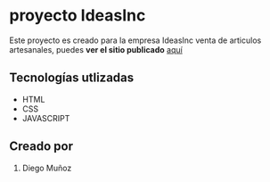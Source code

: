 # proyecto IdeasInc
Este proyecto es creado para la empresa IdeasInc venta de articulos artesanales, puedes __ver el sitio publicado__ [aquí](https://diegomuno.github.io/ideasinc/)
## Tecnologías utlizadas
- HTML
- CSS
- JAVASCRIPT
## Creado por
1. Diego Muñoz
